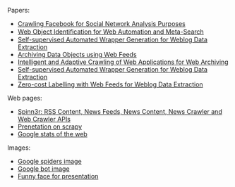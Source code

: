 Papers:

- [Crawling Facebook for Social Network Analysis Purposes](http://arxiv.org/pdf/1105.6307.pdf)
- [Web Object Identiﬁcation for Web Automation and Meta-Search](http://delivery.acm.org/10.1145/2480000/2479798/a13-kordomatis.pdf?ip=137.138.38.74&id=2479798&acc=ACTIVE%20SERVICE&key=C2716FEBFA981EF188FCE6D257B73CFA645D1BCE7C0D00A1&CFID=240168867&CFTOKEN=18375220&__acm__=1380629161_4d784c88c07638ecd947c55b1a68844a)
- [Self-supervised Automated Wrapper Generation for Weblog Data Extraction](https://mail-attachment.googleusercontent.com/attachment/u/0/?ui=2&ik=ae2ab1330d&view=att&th=1416f2e5f2e3ac3f&attid=0.1&disp=inline&realattid=f_hm7r8j6k0&safe=1&zw&saduie=AG9B_P8OZ1oKWvzPCKL5vxLfM3hY&sadet=1380550058811&sads=i9Iirg-zGIlP_eFFWu20_QqQxxE)
- [Archiving Data Objects using Web Feeds](http://hal.archives-ouvertes.fr/docs/00/53/79/62/PDF/iwawienna.pdf)
- [Intelligent and Adaptive Crawling of Web Applications for Web Archiving](http://pierre.senellart.com/publications/faheem2013intelligent.pdf)
- [Self-supervised Automated Wrapper Generation for Weblog Data Extraction](http://www.scribd.com/doc/172396337/Published)
- [Zero-cost Labelling with Web Feeds for Weblog Data Extraction](http://www2013.org/companion/p73.pdf)

Web pages:

- [Spinn3r: RSS Content, News Feeds, News Content, News Crawler and Web Crawler APIs](http://spinn3r.com/)
- [Prenetation on scrapy](http://asheesh.org/pub/scrapy-talk/#1)
- [Google stats of the web](https://developers.google.com/speed/articles/web-metrics?csw=1)

Images:

- [Google spiders image](http://www.hdwallpaperbackground.com/uploads/allimg/130619/google%20Theme%20HD%20Desktop%20Wallpapers%207_1440x900.jpg)
- [Google bot image](http://cars.liqueo.com/wp-content/uploads/2012/11/google-spider.jpeg)
- [Funny face for presentation](http://a.disquscdn.com/uploads/mediaembed/images/630/4495/original.jpg)
